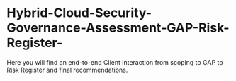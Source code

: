 # Hybrid-Cloud-Security-Governance-Assessment-GAP-Risk-Register-
Here you will find an end-to-end Client interaction from scoping to GAP to Risk Register and final recommendations.
